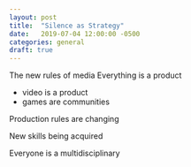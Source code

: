 ```yaml
---
layout: post
title:  "Silence as Strategy"
date:   2019-07-04 12:00:00 -0500
categories: general
draft: true
---
```


The new rules of media
Everything is a product

- video is a product
- games are communities

Production rules are changing

New skills being acquired

Everyone is a multidisciplinary 


